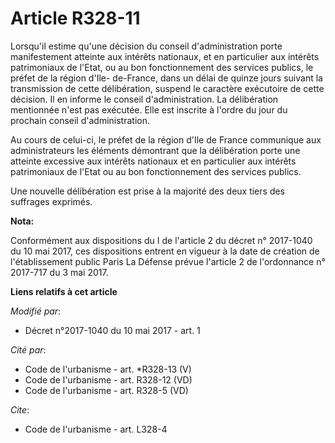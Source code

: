 # Article R328-11

Lorsqu'il estime qu'une décision du conseil d'administration porte manifestement atteinte aux intérêts nationaux, et en
particulier aux intérêts patrimoniaux de l'Etat, ou au bon fonctionnement des services publics, le préfet de la région d'Ile-
de-France, dans un délai de quinze jours suivant la transmission de cette délibération, suspend le caractère exécutoire de
cette décision. Il en informe le conseil d'administration. La délibération mentionnée n'est pas exécutée. Elle est inscrite à
l'ordre du jour du prochain conseil d'administration.

Au cours de celui-ci, le préfet de la région d'Ile de France communique aux administrateurs les éléments démontrant que la
délibération porte une atteinte excessive aux intérêts nationaux et en particulier aux intérêts patrimoniaux de l'Etat ou au
bon fonctionnement des services publics.

Une nouvelle délibération est prise à la majorité des deux tiers des suffrages exprimés.

**Nota:**

Conformément aux dispositions du I de l'article 2 du décret n° 2017-1040 du 10 mai 2017, ces dispositions entrent en vigueur
à la date de création de l'établissement public Paris La Défense prévue l'article 2 de l'ordonnance n° 2017-717 du 3 mai
2017.

**Liens relatifs à cet article**

_Modifié par_:

  - Décret n°2017-1040 du 10 mai 2017 - art. 1

_Cité par_:

  - Code de l'urbanisme - art. *R328-13 (V)
  - Code de l'urbanisme - art. R328-12 (VD)
  - Code de l'urbanisme - art. R328-5 (VD)

_Cite_:

  - Code de l'urbanisme - art. L328-4
